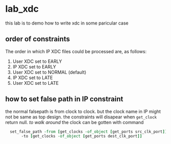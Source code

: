 # lab_xdc
this lab is to demo how to write xdc in some paricular case

## order of constraints

The order in which IP XDC files could be processed are, as follows:

1. User XDC set to EARLY
2. IP XDC set to EARLY
3. User XDC set to NORMAL (default)
4. IP XDC set to LATE
5. User XDC set to LATE

## how to set false path in IP constraint

the normal falsepath is from clock to clock. but the clock name in IP might not be same as top design. the constraints will disapear when `get_clock` return null.
*to walk around* the clock can be gotten with command
```TCL
  set_false_path -from [get_clocks -of_object [get_ports src_clk_port]] \
       -to [get_clocks -of_object [get_ports dest_clk_port]]
```
